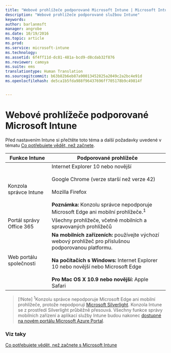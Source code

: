 ```yaml
---
title: "Webové prohlížeče podporované Microsoft Intune | Microsoft Intune"
description: "Webové prohlížeče podporované službou Intune"
keywords: 
author: barlanmsft
manager: angrobe
ms.date: 10/19/2016
ms.topic: article
ms.prod: 
ms.service: microsoft-intune
ms.technology: 
ms.assetid: 6f4ff11d-dc81-481a-bcd9-d8cdab32f876
ms.reviewer: camoya
ms.suite: ems
translationtype: Human Translation
ms.sourcegitcommit: b63b82b6eb87a90013452825a2049c2a2bc4e91d
ms.openlocfilehash: de5ca1b5fda988f96437696ff705178b9c49814f


---
```


# Webové prohlížeče podporované Microsoft Intune

Před nastavením Intune si přečtěte toto téma a další požadavky uvedené v tématu [Co potřebujete vědět, než začnete](what-to-know-before-you-start-microsoft-intune.md).

|Funkce Intune |Podporované prohlížeče|
|---------|---------|
|Konzola správce Intune     |  Internet Explorer 10 nebo novější<br /><br />Google Chrome (verze starší než verze 42)<br /><br />Mozilla Firefox <br /><br />**Poznámka:** Konzolu správce nepodporuje Microsoft Edge ani mobilní prohlížeče.<sup>1</sup>                      
|Portál správy Office 365     |Všechny prohlížeče, včetně mobilních a spravovaných prohlížečů  |
|Web portálu společnosti     |**Na mobilních zařízeních:** používejte výchozí webový prohlížeč pro příslušnou podporovanou platformu.   <br /><br />**Na počítačích s Windows:** Internet Explorer 10 nebo novější nebo Microsoft Edge<br /><br />**Pro Mac OS X 10.9 nebo novější:** Apple Safari    |

> [!Note] <sup>1</sup>Konzolu správce nepodporuje Microsoft Edge ani mobilní prohlížeče, protože nepodporují [Microsoft Silverlight](https://msdn.microsoft.com/en-us/library/cc838158(v=vs.95).aspx). Konzola Intune se z prostředí Silverlight průběžně přesouvá. Všechny funkce správy mobilních zařízení a aplikací služby Intune budou nakonec [dostupné na novém portálu Microsoft Azure Portal](https://blogs.technet.microsoft.com/enterprisemobility/2015/11/17/enhancing-managed-mobile-productivity/).

### Viz taky
[Co potřebujete vědět, než začnete s Microsoft Intune](what-to-know-before-you-start-microsoft-intune.md)



<!--HONumber=Oct16_HO3-->


